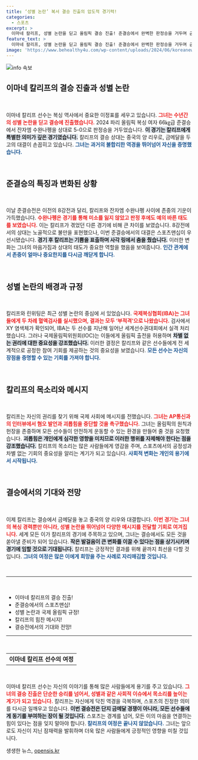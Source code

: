 ```yaml
---
title: ‘성별 논란’ 복서 결승 진출의 압도적 경기력!
categories:
  - 스포츠
excerpt: >
  이마네 칼리프, 성별 논란을 딛고 올림픽 결승 진출! 준결승에서 완벽한 판정승을 거두며 금메달에 도전한다. 그의 용기 있는 발언과 승리의 기쁨이 전 세계를 감동시키고 있다. 클릭해 그의 이야기를 확인하세요!
feature_text: >
  이마네 칼리프, 성별 논란을 딛고 올림픽 결승 진출! 준결승에서 완벽한 판정승을 거두며 금메달에 도전한다. 그의 용기 있는 발언과 승리의 기쁨이 전 세계를 감동시키고 있다. 클릭해 그의 이야기를 확인하세요!
image: 'https://www.behealthy4u.com/wp-content/uploads/2024/06/koreanews.jpg'
---
```


<p><img src="https://www.behealthy4u.com/wp-content/uploads/2024/06/koreanews.jpg" alt="info 속보" /></p>

<h2 data-ke-size="size26">이마네 칼리프의 결승 진출과 성별 논란</h2>

<p data-ke-size="size16">&nbsp;</p>

<p>이마네 칼리프 선수는 복싱 역사에서 중요한 이정표를 세우고 있습니다. <b><span style="color: #ee2323;">그녀는 수년간의 성별 논란을 딛고 결승에 진출했습니다.</span></b> 2024 파리 올림픽 복싱 여자 66㎏급 준결승에서 잔자엠 수완나펭을 상대로 5-0으로 판정승을 거두었습니다. <b><span style="background-color: #21538527;">이 경기는 칼리프에게 특별한 의미가 깊은 경기였습니다.</span></b> 칼리프의 결승 상대는 중국의 양 리우로, 금메달을 두고의 대결이 손꼽히고 있습니다. <b><span style="color: #1a5490;">그녀는 과거의 불합리한 역경을 뛰어넘어 자신을 증명했습니다.</span></b></p>

<p data-ke-size="size16">&nbsp;</p>

<h2 data-ke-size="size26">준결승의 특징과 변화된 상황</h2>

<p data-ke-size="size16">&nbsp;</p>

<p>이날 준결승전은 이전의 8강전과 달리, 칼리프와 잔자엠 수완나펭 사이에 존중의 기운이 가득했습니다. <b><span style="color: #ee2323;">수완나펭은 경기를 통해 미소를 잃지 않았고 판정 후에도 예의 바른 태도를 보였습니다.</span></b> 이는 칼리프가 겪었던 다른 경기에 비해 큰 차이를 보였습니다. 8강전에서의 상대는 노골적으로 불만을 표현했으나, 이번 준결승에서의 대결은 스포츠맨십이 우선시됐습니다. <b><span style="background-color: #21538527;">경기 후 칼리프는 기쁨을 표출하며 사각 링에서 춤을 췄습니다.</span></b> 이러한 변화는 그녀의 마음가짐과 상대의 태도가 중요한 역할을 했음을 보여줍니다. <b><span style="color: #1a5490;">인간 관계에서 존중이 얼마나 중요한지를 다시금 깨닫게 합니다.</span></b></p>

<p data-ke-size="size16">&nbsp;</p>

<h2 data-ke-size="size26">성별 논란의 배경과 규정</h2>

<p data-ke-size="size16">&nbsp;</p>

<p>칼리프와 린위팅은 최근 성별 논란의 중심에 서 있었습니다. <b><span style="color: #ee2323;">국제복싱협회(IBA)는 그녀들에게 두 차례 혈액검사를 실시했으며, 결과는 모두 ‘부적격’으로 나왔습니다.</span></b> 검사에서 XY 염색체가 확인되어, IBA는 두 선수를 지난해 일어난 세계선수권대회에서 실격 처리했습니다. 그러나 국제올림픽위원회(IOC)는 이들에게 올림픽 출전을 허용하며 <b><span style="background-color: #21538527;">차별 없는 권리에 대한 중요성을 강조했습니다.</span></b> 이러한 결정은 칼리프와 같은 선수들에게 전 세계적으로 공정한 참여 기회를 제공하는 것의 중요성을 보였습니다. <b><span style="color: #1a5490;">모든 선수는 자신의 장점을 증명할 수 있는 기회를 가져야 합니다.</span></b></p>

<p data-ke-size="size16">&nbsp;</p>

<h2 data-ke-size="size26">칼리프의 목소리와 메시지</h2>

<p data-ke-size="size16">&nbsp;</p>

<p>칼리프는 자신의 권리를 찾기 위해 국제 사회에 메시지를 전했습니다. <b><span style="color: #ee2323;">그녀는 AP통신과의 인터뷰에서 혐오 발언과 괴롭힘을 중단할 것을 촉구했습니다.</span></b> 그녀는 올림픽의 원칙과 헌장을 존중하며 모든 선수들이 안전하게 운동할 수 있는 환경을 만들어 줄 것을 요청했습니다. <b><span style="background-color: #21538527;">괴롭힘은 개인에게 심각한 영향을 미치므로 이러한 행위를 자제해야 한다는 점을 강조했습니다.</span></b> 칼리프의 목소리는 많은 사람들에게 영감을 주며, 스포츠에서의 공정성과 차별 없는 기회의 중요성을 알리는 계기가 되고 있습니다. <b><span style="color: #1a5490;">사회적 변화는 개인의 용기에서 시작됩니다.</span></b></p>

<p data-ke-size="size16">&nbsp;</p>

<h2 data-ke-size="size26">결승에서의 기대와 전망</h2>

<p data-ke-size="size16">&nbsp;</p>

<p>이제 칼리프는 결승에서 금메달을 놓고 중국의 양 리우와 대결합니다. <b><span style="color: #ee2323;">이번 경기는 그녀의 복싱 경력뿐만 아니라, 성별 논란을 뛰어넘어 다양한 메시지를 전달할 기회로 여겨집니다.</span></b> 세계 모든 이가 칼리프의 경기에 주목하고 있으며, 그녀는 결승에서도 모든 것을 쏟아낼 준비가 되어 있습니다. <b><span style="background-color: #21538527;">작은 발걸음이 큰 변화를 이끌 수 있다는 점을 상기시키며 경기에 임할 것으로 기대됩니다.</span></b> 칼리프는 긍정적인 결과를 위해 끝까지 최선을 다할 것입니다. <b><span style="color: #1a5490;">그녀의 여정은 많은 이에게 희망을 주는 사례로 자리매김할 것입니다.</span></b></p>

<p data-ke-size="size16">&nbsp;</p>

<hr />

<p data-ke-size="size16">&nbsp;</p>

<ul>
    <li>이마네 칼리프의 결승 진출!</li>
    <li>준결승에서의 스포츠맨십!</li>
    <li>성별 논란과 국제 올림픽 규정!</li>
    <li>칼리프의 힘찬 메시지!</li>
    <li>결승전에서의 기대와 전망!</li>
</ul>

<hr />

<p data-ke-size="size16">&nbsp;</p>

<table style="width: 100%;">
    <tbody>
        <tr>
            <td style="text-align: center; height: 17px;"><b>이마네 칼리프 선수의 여정</b></td>
        </tr>
    </tbody>
</table>

<p data-ke-size="size16">&nbsp;</p>

<p>이마네 칼리프 선수는 자신의 이야기를 통해 많은 사람들에게 용기를 주고 있습니다. <b><span style="color: #ee2323;">그녀의 결승 진출은 단순한 승리를 넘어서, 성별과 같은 사회적 이슈에서 목소리를 높이는 계기가 되고 있습니다.</span></b> 칼리프는 자신에게 닥친 역경을 극복하며, 스포츠의 진정한 의미를 다시금 일깨우고 있습니다. <b><span style="background-color: #21538527;">이번 결승전은 단지 금메달 경쟁이 아니라, 모든 선수들에게 동기를 부여하는 장이 될 것입니다.</span></b> 스포츠는 경계를 넘어, 모든 이의 마음을 연결하는 힘이 있다는 점을 잊지 말아야 합니다. <b><span style="color: #1a5490;">칼리프의 여정은 끝나지 않았습니다.</span></b> 그녀는 앞으로도 자신이 지닌 잠재력을 발휘하며 더욱 많은 사람들에게 긍정적인 영향을 미칠 것입니다.</p>
생생한 뉴스, <a href="https://opensis.kr" rel="dofollow">opensis.kr</a>


